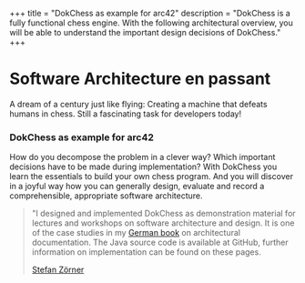 +++
title = "DokChess as example for arc42"
description = "DokChess is a fully functional chess engine. With the following architectural overview, you will be able to understand the important design decisions of DokChess."
+++


# Software Architecture en&nbsp;passant

A dream of a century just like flying: Creating a machine that defeats humans in chess.
Still a fascinating task for developers today!

### DokChess as example for arc42

How do you decompose the problem in a clever way?
Which important decisions have to be made during implementation?
With DokChess you learn the essentials to build your own chess program.
And you will discover in a joyful way how you can generally design, evaluate and record a comprehensible, appropriate software architecture.

> "I designed and implemented DokChess as demonstration material for lectures and workshops on software architecture and design.
> It is one of the case studies in my [German book](/en/credits/#content) on architectural documentation.
> The Java source code is available at GitHub, further information on implementation can be found on these pages.
>  
> [Stefan Zörner](/en/author/)

